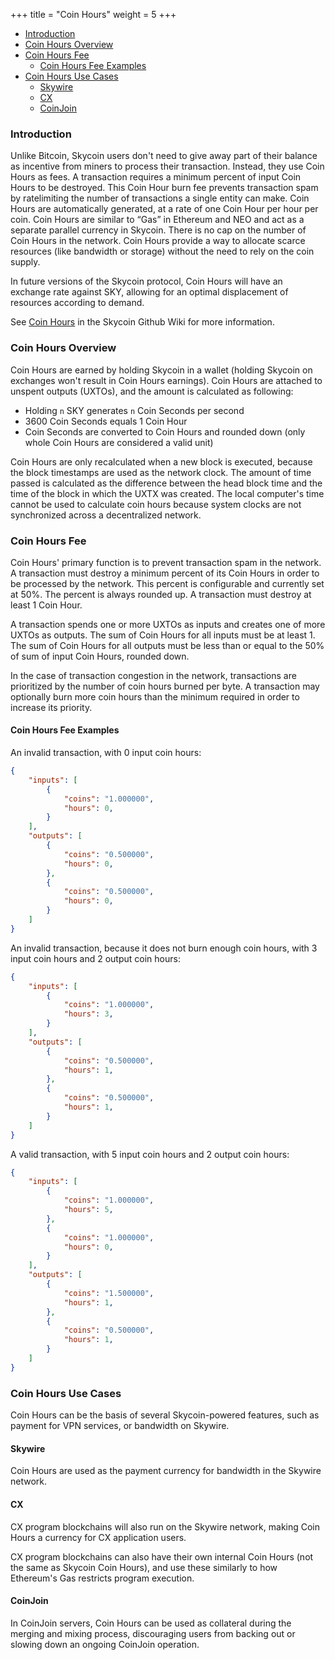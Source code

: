 +++
title = "Coin Hours"
weight = 5
+++

<!-- MarkdownTOC autolink="true" bracket="round" levels="1,2,3,4,5,6" -->

- [Introduction](#introduction)
- [Coin Hours Overview](#coin-hours-overview)
- [Coin Hours Fee](#coin-hours-fee)
	- [Coin Hours Fee Examples](#coin-hours-fee-examples)
- [Coin Hours Use Cases](#coin-hours-use-cases)
	- [Skywire](#skywire)
	- [CX](#cx)
	- [CoinJoin](#coinjoin)

<!-- /MarkdownTOC -->

### Introduction

Unlike Bitcoin, Skycoin users don't need to give away part of their balance as
incentive from miners to process their transaction.
Instead, they use Coin Hours as fees.
A transaction requires a minimum percent of input Coin Hours to be destroyed.
This Coin Hour burn fee prevents transaction spam by ratelimiting the number of
transactions a single entity can make. Coin Hours are automatically generated,
at a rate of one Coin Hour per hour per coin. Coin Hours are similar to “Gas”
in Ethereum and NEO and act as a separate parallel currency in Skycoin.
There is no cap on the number of Coin Hours in the network.
Coin Hours provide a way to allocate scarce resources (like bandwidth or storage)
without the need to rely on the coin supply.

In future versions of the Skycoin protocol,
Coin Hours will have an exchange rate against SKY,
allowing for an optimal displacement of resources according to demand.

See [Coin Hours](https://github.com/SkycoinProject/skycoin/wiki/Coin-Hours) in the
Skycoin Github Wiki for more information.

### Coin Hours Overview

Coin Hours are earned by holding Skycoin in a wallet (holding Skycoin on
exchanges won't result in Coin Hours earnings).
Coin Hours are attached to unspent outputs (UXTOs),
and the amount is calculated as following:

- Holding `n` SKY generates `n` Coin Seconds per second
- 3600 Coin Seconds equals 1 Coin Hour
- Coin Seconds are converted to Coin Hours and rounded down (only whole Coin Hours are considered a valid unit)

Coin Hours are only recalculated when a new block is executed,
because the block timestamps are used as the network clock.
The amount of time passed is calculated as
the difference between the head block time and the time of the block in which the UXTX was created.
The local computer's time cannot be used to calculate coin hours because
system clocks are not synchronized across a decentralized network.

### Coin Hours Fee

Coin Hours' primary function is to prevent transaction spam in the network.
A transaction must destroy a minimum percent of its Coin Hours in order to
be processed by the network. This percent is configurable and currently set at 50%.
The percent is always rounded up.
A transaction must destroy at least 1 Coin Hour.

A transaction spends one or more UXTOs as inputs and creates one of more UXTOs as outputs.
The sum of Coin Hours for all inputs must be at least 1.
The sum of Coin Hours for all outputs must be less than or equal to the 50% of sum of input Coin Hours,
rounded down.

In the case of transaction congestion in the network,
transactions are prioritized by the number of coin hours burned per byte.
A transaction may optionally burn more coin hours than the minimum required
in order to increase its priority.

#### Coin Hours Fee Examples

An invalid transaction, with 0 input coin hours:

```json
{
    "inputs": [
        {
            "coins": "1.000000",
            "hours": 0,
        }
    ],
    "outputs": [
        {
            "coins": "0.500000",
            "hours": 0,
        },
        {
            "coins": "0.500000",
            "hours": 0,
        }
    ]
}
```

An invalid transaction, because it does not burn enough coin hours,
with 3 input coin hours and 2 output coin hours:

```json
{
    "inputs": [
        {
            "coins": "1.000000",
            "hours": 3,
        }
    ],
    "outputs": [
        {
            "coins": "0.500000",
            "hours": 1,
        },
        {
            "coins": "0.500000",
            "hours": 1,
        }
    ]
}
```

A valid transaction, with 5 input coin hours and 2 output coin hours:

```json
{
    "inputs": [
        {
            "coins": "1.000000",
            "hours": 5,
        },
        {
            "coins": "1.000000",
            "hours": 0,
        }
    ],
    "outputs": [
        {
            "coins": "1.500000",
            "hours": 1,
        },
        {
            "coins": "0.500000",
            "hours": 1,
        }
    ]
}
```

### Coin Hours Use Cases

Coin Hours can be the basis of several Skycoin-powered features,
such as payment for VPN services, or bandwidth on Skywire.

#### Skywire

Coin Hours are used as the payment currency for bandwidth in the Skywire network.

#### CX

CX program blockchains will also run on the Skywire network, making Coin Hours
a currency for CX application users.

CX program blockchains can also have their own internal Coin Hours (not the same as Skycoin Coin Hours),
and use these similarly to how Ethereum's Gas restricts program execution.

#### CoinJoin

In CoinJoin servers,
Coin Hours can be used as collateral during the merging and mixing process,
discouraging users from backing out or slowing down an ongoing CoinJoin operation.
